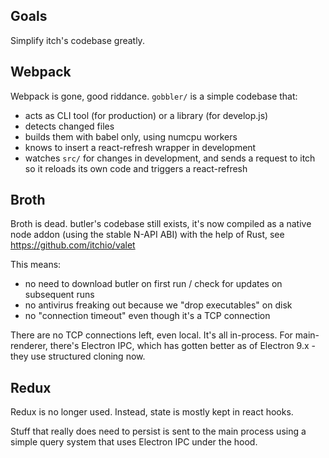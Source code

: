 
## Goals

Simplify itch's codebase greatly.

## Webpack

Webpack is gone, good riddance. `gobbler/` is a simple codebase that:

  * acts as CLI tool (for production) or a library (for develop.js)
  * detects changed files
  * builds them with babel only, using numcpu workers
  * knows to insert a react-refresh wrapper in development
  * watches `src/` for changes in development, and sends a request
  to itch so it reloads its own code and triggers a react-refresh

## Broth

Broth is dead. butler's codebase still exists, it's now compiled as 
a native node addon (using the stable N-API ABI) with the help of
Rust, see https://github.com/itchio/valet

This means:

  * no need to download butler on first run / check for updates on
  subsequent runs
  * no antivirus freaking out because we "drop executables" on disk
  * no "connection timeout" even though it's a TCP connection

There are no TCP connections left, even local. It's all in-process.
For main-renderer, there's Electron IPC, which has gotten better
as of Electron 9.x - they use structured cloning now.

## Redux

Redux is no longer used. Instead, state is mostly kept in react hooks.

Stuff that really does need to persist is sent to the main process using
a simple query system that uses Electron IPC under the hood.


